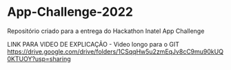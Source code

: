 # App-Challenge-2022
Repositório criado para a entrega do Hackathon Inatel App Challenge

LINK PARA VIDEO DE EXPLICAÇÃO - Video longo para o GIT
https://drive.google.com/drive/folders/1CSqqHw5u2zmEqJv8cC9mu90kUQ0KTUOY?usp=sharing
